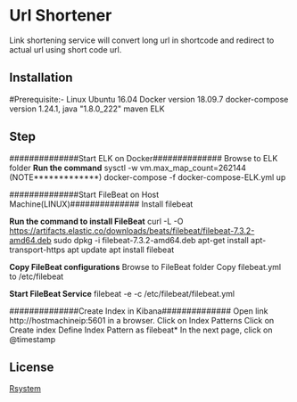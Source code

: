 # Url Shortener

Link shortening service will convert long url in shortcode and redirect to actual url using short code url.

## Installation


#Prerequisite:-
Linux Ubuntu 16.04
Docker version 18.09.7
docker-compose version 1.24.1,
java "1.8.0_222"
maven 
ELK
 
## Step

##############Start ELK on Docker##############
Browse to ELK folder 
**************Run the command**************
sysctl -w vm.max_map_count=262144 (NOTE*************)
docker-compose -f docker-compose-ELK.yml up

##############Start FileBeat on Host Machine(LINUX)##############
Install filebeat 

**************Run the command to install FileBeat**************
curl -L -O https://artifacts.elastic.co/downloads/beats/filebeat/filebeat-7.3.2-amd64.deb
sudo dpkg -i filebeat-7.3.2-amd64.deb
apt-get install apt-transport-https
apt update
apt install filebeat

**************Copy FileBeat configurations**************
Browse to FileBeat folder
Copy filebeat.yml to /etc/filebeat 

**************Start FileBeat Service**************
filebeat -e -c /etc/filebeat/filebeat.yml

##############Create Index in Kibana##############
Open link http://hostmachineip:5601 in a browser.
Click on Index Patterns
Click on Create index
Define Index Pattern as filebeat*
In the next page, click on @timestamp

## License
[Rsystem](https://www.rsystems.com/)
